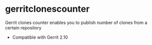 # gerritclonescounter
Gerrit clones counter enables you to publish number of clones from a certain repository

- Compatible with Gerrit 2.10
